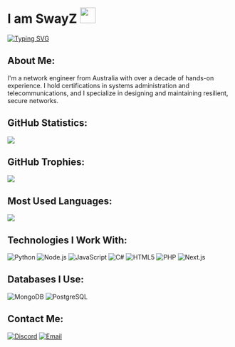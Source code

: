 <h1>I am SwayZ <img src="https://cdn.discordapp.com/emojis/1055063219800117268.gif" height="35px"></h1>

[![Typing SVG](https://readme-typing-svg.demolab.com?font=Fira+Code&pause=1000&color=A039F7&width=435&lines=Systems+Administration+Specialist;Certified+Network+Engineer)](https://git.io/typing-svg)

<h2>About Me:</h2>
<p>I'm a network engineer from Australia with over a decade of hands-on experience. I hold certifications in systems administration and telecommunications, and I specialize in designing and maintaining resilient, secure networks.</p>

<h2>GitHub Statistics:</h2>
<img src="https://github-readme-stats.vercel.app/api?username=SwayZ&show_icons=true&theme=radical">

<h2>GitHub Trophies:</h2>
<img src="https://github-profile-trophy.vercel.app/?username=SwayZ&rank=SS,S,AAA,AA,A,B,C&row=1">

<h2>Most Used Languages:</h2>
<img src="https://github-readme-stats.vercel.app/api/top-langs/?username=SwayZ&theme=radical&layout=compact">

<h2>Technologies I Work With:</h2>

![Python](https://img.shields.io/badge/python-%2300599C.svg?style=for-the-badge&logo=python&logoColor=white)
![Node.js](https://img.shields.io/badge/node.js-%2300599C.svg?style=for-the-badge&logo=node.js&logoColor=white)
![JavaScript](https://img.shields.io/badge/javascript-%2300599C.svg?style=for-the-badge&logo=javascript&logoColor=white)
![C#](https://img.shields.io/badge/c%23-%2300599C.svg?style=for-the-badge&logo=c%23&logoColor=white)
![HTML5](https://img.shields.io/badge/html5-%2300599C.svg?style=for-the-badge&logo=html5&logoColor=white)
![PHP](https://img.shields.io/badge/php-%2300599C.svg?style=for-the-badge&logo=php&logoColor=white)
![Next.js](https://img.shields.io/badge/Next.js-%2300599C.svg?style=for-the-badge&logo=next.js&logoColor=white)

<h2>Databases I Use:</h2>

![MongoDB](https://img.shields.io/badge/mongodb-%2300599C.svg?style=for-the-badge&logo=mongodb&logoColor=white)
![PostgreSQL](https://img.shields.io/badge/postgresql-%2300599C.svg?style=for-the-badge&logo=postgresql&logoColor=white)

<h2>Contact Me:</h2>

[![Discord](https://img.shields.io/badge/Discord-%2300599C.svg?logo=discord&logoColor=white&style=for-the-badge)](https://discord.gg/emAYhJmn)
[![Email](https://img.shields.io/badge/Email-%2300599C.svg?logo=gmail&logoColor=white&style=for-the-badge)](mailto:yaboiswayz@gmail.com)
